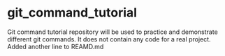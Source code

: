 # git_command_tutorial
Git command tutorial repository will be used to practice and demonstrate different git commands. It does not contain any code for a real project.
Added another line to REAMD.md
